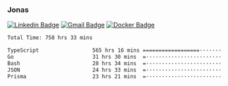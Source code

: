 ### Jonas
[![Linkedin Badge](https://img.shields.io/badge/-Jonas%20Neto-9933F7?style=flat-square&logo=Linkedin&logoColor=white&link=https://www.linkedin.com/in/jonas-nogueira-neto/)](https://www.linkedin.com/in/jonas-nogueira-neto/)
[![Gmail Badge](https://img.shields.io/badge/-nogueiraneto.jonas@gmail.com-9933F7?style=flat-square&logo=Gmail&logoColor=white&link=mailto:nogueiraneto.jonas@gmail.com)](mailto:nogueiraneto.jonas@gmail.com)
[![Docker Badge](https://img.shields.io/badge/-DockerHub-9933F7?style=flat-square&logo=Docker&logoColor=white&link=https://hub.docker.com/u/jonasssneto)](https://hub.docker.com/u/jonasssneto)


<!--START_SECTION:waka-->

```txt
Total Time: 758 hrs 33 mins

TypeScript                 565 hrs 16 mins ==================·······   73.76 %
Go                         31 hrs 30 mins  =························   04.11 %
Bash                       28 hrs 34 mins  =························   03.73 %
JSON                       24 hrs 33 mins  =························   03.20 %
Prisma                     23 hrs 21 mins  =························   03.05 %
```

<!--END_SECTION:waka-->
###
